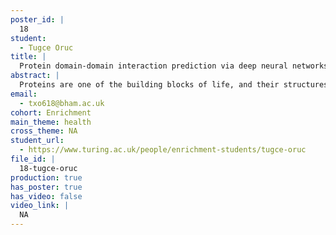 ```yaml
---
poster_id: |
  18
student:
  - Tugce Oruc
title: |
  Protein domain-domain interaction prediction via deep neural networks
abstract: |
  Proteins are one of the building blocks of life, and their structures and functions maintain most of the cellular processes. Determination of protein structures is not only critical for understanding its working mechanism but also vital for protein engineering and drug design. Although many experimental approaches exist to reveal the structures of proteins, limitations of experimental methods led researches to develop computational approaches to determine structures. Implementation of machine learning algorithms provided great improvements in the protein structure prediction area for small and medium-sized proteins. On the other hand, for large proteins, determination of the structure of the overall protein complex remains a big challenge. One common approach for determination of large protein complexes is to determine the structures of protein subunits (i.e. domains) individually and arrange their positions and orientations correctly. For this purpose, we used convolutional neural networks to predict the distance potentials between the monomers of the target domain pairs. Successful distance potential predictions allowed us to generate correct interfaces between the domain pairs. This method will help to determine the structures of large, multi-domain protein complexes that can result in understanding their function better and lead to design successful experiments for protein engineering.
email:
  - txo618@bham.ac.uk
cohort: Enrichment
main_theme: health
cross_theme: NA
student_url:
  - https://www.turing.ac.uk/people/enrichment-students/tugce-oruc
file_id: |
  18-tugce-oruc
production: true
has_poster: true
has_video: false
video_link: |
  NA
---
```

